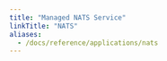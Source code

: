 ```yaml
---
title: "Managed NATS Service"
linkTitle: "NATS"
aliases:
  - /docs/reference/applications/nats
---
```


